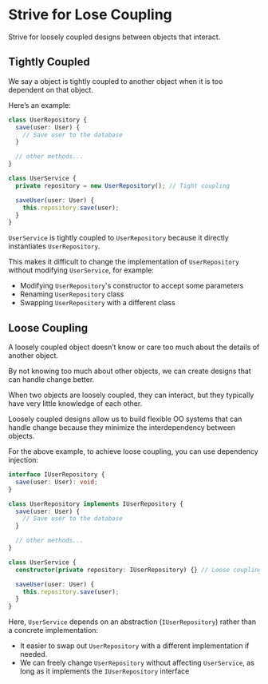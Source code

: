# Strive for Lose Coupling

Strive for loosely coupled designs between objects that interact.

## Tightly Coupled
We say a object is tightly coupled to another object when it is too dependent on that object.

Here’s an example:
```ts
class UserRepository {
  save(user: User) {
    // Save user to the database
  }

  // other methods...
}

class UserService {
  private repository = new UserRepository(); // Tight coupling

  saveUser(user: User) {
    this.repository.save(user);
  }
}
```
`UserService` is tightly coupled to `UserRepository` because it directly instantiates `UserRepository`.

This makes it difficult to change the implementation of `UserRepository` without modifying `UserService`, for example:
- Modifying `UserRepository`'s constructor to accept some parameters
- Renaming `UserRepository` class
- Swapping `UserRepository` with a different class


## Loose Coupling

A loosely coupled object doesn’t know or care too much about the details of another object.

By not knowing too much about other objects, we can create designs that can handle change better. 

When two objects are loosely coupled, they can interact, but they typically have very little knowledge of each other.

Loosely coupled designs allow us to build flexible OO systems that can handle change because they minimize the interdependency between objects.

For the above example, to achieve loose coupling, you can use dependency injection:

```typescript
interface IUserRepository {
  save(user: User): void;
}

class UserRepository implements IUserRepository {
  save(user: User) {
    // Save user to the database
  }

  // other methods...
}

class UserService {
  constructor(private repository: IUserRepository) {} // Loose coupling

  saveUser(user: User) {
    this.repository.save(user);
  }
}
```

Here, `UserService` depends on an abstraction (`IUserRepository`) rather than a concrete implementation:
- It easier to swap out `UserRepository` with a different implementation if needed.
- We can freely change `UserRepository` without affecting `UserService`, as long as it implements the `IUserRepository` interface